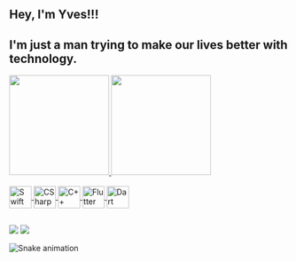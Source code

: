 ## Hey, I'm Yves!!!
## I'm just a man trying to make our lives better with technology.

 <div>
  <a href="https://github.com/yvesdeoliveira">
  <img height="180em" src="https://github-readme-stats.vercel.app/api?username=yves-oliveira&show_icons=true&theme=vue-dark&include_all_commits=false&count_private=true"/>
  <img height="180em" src="https://github-readme-stats.vercel.app/api/top-langs/?username=yves-oliveira&layout=compact&langs_count=6&theme=vue-dark&langs_count=8&hide=CMake,HTML,CSS,Ruby,Shell,C,Objective-C,Swift"/>
</div>
 
<div style="display: inline_block"><br>
   <img align="center" alt="Swift" height="40" width="40" src="https://img.icons8.com/fluency/240/null/swift.png"/>
   <img align="center" alt="CSharp" height="40" width="40" src="https://img.icons8.com/color/240/000000/c-sharp-logo-2.png"/> 
   <img align="center" alt="C++" height="40" width="40" src="https://img.icons8.com/color/480/null/c-plus-plus-logo.png"/>
   <img align="center" alt="Flutter" height="40" width="40" src="https://img.icons8.com/fluency/144/000000/flutter.png"/>
   <img align="center" alt="Dart" height="40" width="40" src="https://img.icons8.com/color/480/000000/dart.png"/>
</div>
  
  ##
 
<div> 
  <a href="https://www.linkedin.com/in/yvesdeoliveira/" target="_blank"><img src="https://img.shields.io/badge/-LinkedIn-%230077B5?style=for-the-badge&logo=linkedin&logoColor=white" target="_blank"></a> 
  <a href = "mailto:yves.oliveira@icloud.com"><img src="https://img.shields.io/badge/-Gmail-%23333?style=for-the-badge&logo=gmail&logoColor=white" target="_blank"></a>

 
  ![Snake animation](https://github.com/yves-oliveira/yves-oliveira/blob/output/github-contribution-grid-snake.svg)
 
</div>

